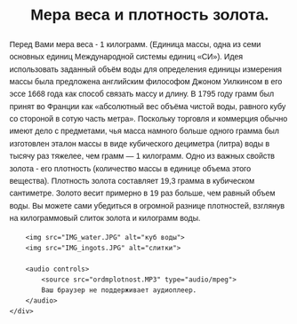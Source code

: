 <!DOCTYPE html>
<html lang="ru">
<head>
    <meta charset="UTF-8">
    <meta name="viewport" content="width=device-width, initial-scale=1.0">
    <title>Мера веса - 1 килограмм</title>
    <style>
        body {
            font-family: Arial, sans-serif;
            margin: 20px;
            line-height: 1.6;
        }
        .content {
            max-width: 800px;
            margin: 0 auto;
        }
        h1 {
            text-align: center;
        }
        img {
            display: block;
            margin: 10px auto;
            max-width: 100%;
        }
        audio {
            display: block;
            margin: 20px auto;
        }
    </style>
</head>
<body>
    <div class="content">
        <h1>Мера веса и плотность золота.</h1>
        <p>Перед Вами мера веса - 1 килограмм. (Единица массы, одна из семи основных единиц Международной системы единиц «СИ»).
            Идея использовать заданный объём воды для определения единицы измерения массы была предложена английским философом Джоном Уилкинсом в его эссе 1668 года как способ связать массу и длину.
            В 1795 году грамм был принят во Франции как «абсолютный вес объёма чистой воды, равного кубу со стороной в сотую часть метра».  Поскольку торговля и коммерция обычно имеют дело с предметами, чья масса намного больше одного грамма был изготовлен эталон массы в виде кубического дециметра (литра) воды в тысячу раз тяжелее, чем грамм — 1 килограмм.
            Одно из важных свойств золота - его плотность (количество массы в единице объема этого вещества). Плотность золота составляет 19,3 грамма в кубическом сантиметре. Золото весит примерно в 19 раз больше, чем равный объем воды.
            Вы можете сами убедиться в огромной разнице плотностей, взглянув на килограммовый слиток золота и килограмм воды.</p>
        
        <img src="IMG_water.JPG" alt="куб воды">
        <img src="IMG_ingots.JPG" alt="слитки">
        
        <audio controls>
            <source src="ordmplotnost.MP3" type="audio/mpeg">
            Ваш браузер не поддерживает аудиоплеер.
        </audio>
    </div>
</body>
</html>
